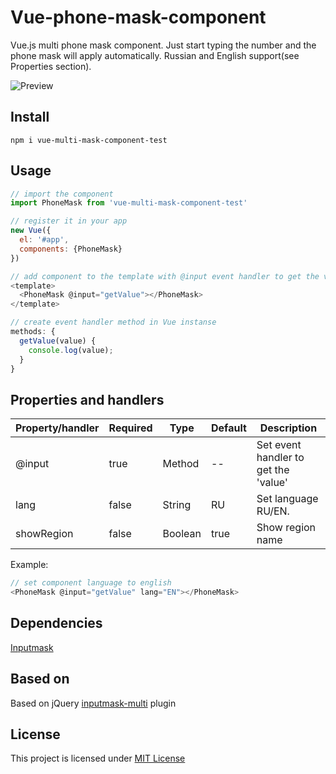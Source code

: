 # Vue-phone-mask-component

Vue.js multi phone mask component. 
Just start typing the number and the phone mask will apply automatically.
Russian and English support(see Properties section).

![Preview](https://s2.gifyu.com/images/readme2d75a66a4103c3d6.gif)

## Install

```
npm i vue-multi-mask-component-test

```

## Usage

```javascript
// import the component
import PhoneMask from 'vue-multi-mask-component-test'

// register it in your app
new Vue({
  el: '#app',
  components: {PhoneMask}
})

// add component to the template with @input event handler to get the value
<template>
  <PhoneMask @input="getValue"></PhoneMask>
</template>

// create event handler method in Vue instanse
methods: {
  getValue(value) {
    console.log(value);
  }
}
```

## Properties and handlers

| Property/handler| Required | Type                    | Default | Description                                |
|-----------------|----------|-------------------------|---------|--------------------------------------------|
| @input          | true     | Method                  |   --    | Set event handler to get the 'value'       |
| lang            | false    | String                  |   RU    | Set language RU/EN.                        |
| showRegion      | false    | Boolean                 |   true  | Show region name                           |

Example:
```javascript
// set component language to english
<PhoneMask @input="getValue" lang="EN"></PhoneMask>
```

## Dependencies

[Inputmask](https://github.com/RobinHerbots/Inputmask)

## Based on

Based on jQuery [inputmask-multi](https://github.com/andr-04/inputmask-multi) plugin

## License

This project is licensed under [MIT License](http://en.wikipedia.org/wiki/MIT_License)